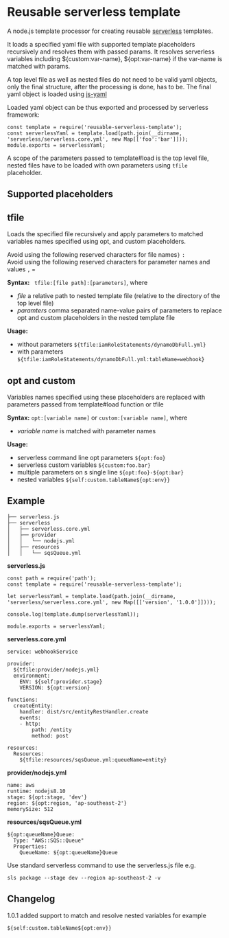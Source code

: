 # Reusable serverless template

A node.js template processor for creating reusable [serverless](https://serverless.com/) templates.

It loads a specified yaml file with supported template placeholders recursively and resolves them with passed params. 
It resolves serverless variables including ${custom:var-name}, ${opt:var-name} if the var-name is matched with params.

A top level file as well as nested files do not need to be valid yaml objects, 
only the final structure, after the processing is done, has to be.
The final yaml object is loaded using [js-yaml](https://www.npmjs.com/package/js-yaml) 

Loaded yaml object can be thus exported and processed by serverless framework:
 
```
const template = require('reusable-serverless-template');
const serverlessYaml = template.load(path.join(__dirname, 'serverless/serverless.core.yml', new Map[['foo':'bar']]));
module.exports = serverlessYaml;
 ```
 
A scope of the parameters passed to template#load is the top level file, 
nested files have to be loaded with own parameters using ``tfile`` placeholder.

## Supported placeholders

## tfile

Loads the specified file recursively and apply parameters to matched variables names specified using opt, and custom 
placeholders.

Avoid using the following reserved characters for file names``}`` ``:``   
Avoid using the following reserved characters for parameter names and values ``,`` ``=``  

**Syntax:** ``` tfile:[file path]:[parameters]```, where 
* _file_ a relative path to nested template file (relative to the directory of the top level file) 
* _paramters_ comma separated name-value pairs of parameters to replace opt and custom placeholders in the nested 
template file

**Usage:**
 
 * without parameters ``${tfile:iamRoleStatements/dynamoDbFull.yml}``
 * with parameters ``${tfile:iamRoleStatements/dynamoDbFull.yml:tableName=webhook}``
 
## opt and custom

Variables names specified using these placeholders are replaced with parameters passed from template#load function or 
tfile  

**Syntax:** ```opt:[variable name]``` or ```custom:[variable name]```, where 
* _variable name_ is matched with parameter names

**Usage:**
 * serverless command line opt parameters ``${opt:foo}``
 * serverless custom variables ``${custom:foo.bar}``
 * multiple parameters on s single line ``${opt:foo}-${opt:bar}``
 * nested variables ``${self:custom.tableName${opt:env}}``
     
## Example

```
├── serverless.js
├── serverless
│   ├── serverless.core.yml
│   ├── provider
│   │   └── nodejs.yml
│   ├── resources
│   │   └── sqsQueue.yml
```

**serverless.js**
```
const path = require('path');
const template = require('reusable-serverless-template');

let serverlessYaml = template.load(path.join(__dirname, 'serverless/serverless.core.yml', new Map([['version', '1.0.0']])));

console.log(template.dump(serverlessYaml));

module.exports = serverlessYaml;
```

**serverless.core.yml**
```
service: webhookService

provider:
  ${tfile:provider/nodejs.yml}
  environment:
    ENV: ${self:provider.stage}
    VERSION: ${opt:version}

functions:
  createEntity:
    handler: dist/src/entityRestHandler.create
    events:
    - http:
        path: /entity
        method: post

resources:
  Resources:
    ${tfile:resources/sqsQueue.yml:queueName=entity}
```

**provider/nodejs.yml**
```
name: aws
runtime: nodejs8.10
stage: ${opt:stage, 'dev'}
region: ${opt:region, 'ap-southeast-2'}
memorySize: 512
```

**resources/sqsQueue.yml**
```
${opt:queueName}Queue:
  Type: "AWS::SQS::Queue"
  Properties:
    QueueName: ${opt:queueName}Queue
```

Use standard serverless command to use the serverless.js file e.g. 

```sls package --stage dev --region ap-southeast-2 -v```

## Changelog
1.0.1 added support to match and resolve nested variables for example
```
${self:custom.tableName${opt:env}}
``` 